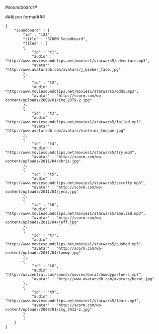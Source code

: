 #soundboardr#

###json format###

	{
		"soundboard" : {
			"id" : "123",
			"title" : "SCORM Soundboard",
			"tiles" : [
			{
				"id" : "t1",
				"audio" : "http://www.moviesoundclips.net/movies1/starwars5/adventure.mp3",
				"avatar" : "http://www.avatarsdb.com/avatars/j_bieber_face.jpg"
			},
			{
				"id" : "t2",
				"audio" : "http://www.moviesoundclips.net/movies1/starwars5/odds.mp3",
				"avatar" : "http://scorm.com/wp-content/uploads/2009/01/img_2379-2.jpg"
			},
			{
				"id" : "t3",
				"audio" : "http://www.moviesoundclips.net/movies1/starwars5/failed.mp3",
				"avatar" : "http://www.avatarsdb.com/avatars/einteins_tongue.jpg"
			},
			{
				"id" : "t4",
				"audio" : "http://www.moviesoundclips.net/movies1/starwars5/try.mp3",
				"avatar" : "http://scorm.com/wp-content/uploads/2011/04/chris.jpg"
			},
			{
				"id" : "t5",
				"audio" : "http://www.moviesoundclips.net/movies1/starwars5/scruffy.mp3",
				"avatar" : "http://scorm.com/wp-content/uploads/2011/04/jena.jpg"
			},
			{
				"id" : "t6",
				"audio" : "http://www.moviesoundclips.net/movies1/starwars5/smelled.mp3",
				"avatar" : "http://scorm.com/wp-content/uploads/2011/04/jeff.jpg"
			},
			{
				"id" : "t7",
				"audio" : "http://www.moviesoundclips.net/movies1/starwars5/pushed.mp3",
				"avatar" : "http://scorm.com/wp-content/uploads/2011/04/tammy.jpg"
			},
			{
				"id" : "t8",
				"audio" : "http://wavcentral.com/sounds/movies/borat/howdypartners.mp3",
				"avatar" : "http://www.avatarsdb.com/avatars/borat.jpg"
			},
			{
				"id" : "t9",
				"audio" : "http://www.moviesoundclips.net/movies1/starwars5/learn.mp3",
				"avatar" : "http://scorm.com/wp-content/uploads/2009/01/img_2412-2.jpg"
			}
			]
		}
	}